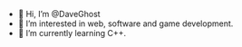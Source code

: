 - 👋 Hi, I’m @DaveGhost
- 👀 I’m interested in web, software and game development.
- 🌱 I’m currently learning C++.

<!---
DaveGhost/DaveGhost is a ✨ special ✨ repository because its `README.md` (this file) appears on your GitHub profile.
You can click the Preview link to take a look at your changes.
--->
